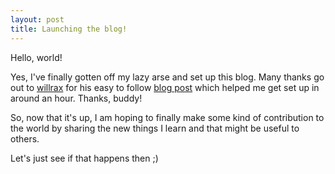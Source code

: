 ```yaml
---
layout: post
title: Launching the blog!
---
```

Hello, world!

Yes, I've finally gotten off my lazy arse and set up this blog. Many thanks go out to [willrax](http://twitter.com/willrax) for his easy to follow [blog post](http://blog.willrax.com/deploying-a-middleman-blog-to-github-pages/) which helped me get set up in around an hour. Thanks, buddy!

So, now that it's up, I am hoping to finally make some kind of contribution to the world by sharing the new things I learn and that might be useful to others.

Let's just see if that happens then ;) 

